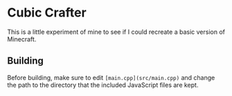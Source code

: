 # Cubic Crafter

This is a little experiment of mine to see if I could recreate a basic version of Minecraft.

## Building

Before building, make sure to edit `[main.cpp](src/main.cpp)` and change the path to the directory that the included JavaScript files are kept.
